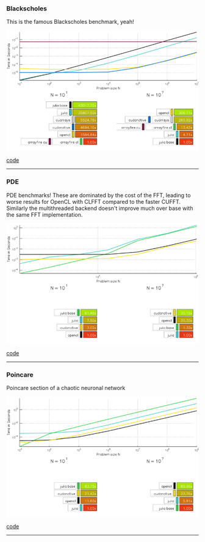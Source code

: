 ### Blackscholes
This is the famous Blackscholes benchmark, yeah!

[![blackscholes](https://github.com/JuliaGPU/GPUBenchmarks.jl/blob/master/results/plots/0.0.1/blackscholes.png/?raw=true)](https://github.com/JuliaGPU/GPUBenchmarks.jl/blob/master/benchmark/blackscholes.jl/)

[code](https://github.com/JuliaGPU/GPUBenchmarks.jl/blob/master/benchmark/blackscholes.jl/)

___

### PDE
PDE benchmarks!
These are dominated by the cost of the FFT, leading to worse results for OpenCL with
CLFFT compared to the faster CUFFT.
Similarly the multithreaded backend doesn't improve much over base with the same FFT implementation.

[![PDE](https://github.com/JuliaGPU/GPUBenchmarks.jl/blob/master/results/plots/0.0.1/PDE.png/?raw=true)](https://github.com/JuliaGPU/GPUBenchmarks.jl/blob/master/benchmark/PDE.jl/)

[code](https://github.com/JuliaGPU/GPUBenchmarks.jl/blob/master/benchmark/PDE.jl/)

___

### Poincare
Poincare section of a chaotic neuronal network


[![poincare](https://github.com/JuliaGPU/GPUBenchmarks.jl/blob/master/results/plots/0.0.1/poincare.png/?raw=true)](https://github.com/JuliaGPU/GPUBenchmarks.jl/blob/master/benchmark/poincare.jl/)

[code](https://github.com/JuliaGPU/GPUBenchmarks.jl/blob/master/benchmark/poincare.jl/)

___
